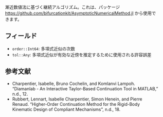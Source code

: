 漸近数値法に基づく継続アルゴリズム。これは、パッケージ https://github.com/bifurcationkit/AsymptoticNumericalMethod.jl から使用できます。

## フィールド

  * `order::Int64`: 多項式近似の次数
  * `tol::Any`: 多項式近似が有効な近傍を推定するために使用される許容誤差

## 参考文献

  * Charpentier, Isabelle, Bruno Cochelin, and Komlanvi Lampoh. “Diamanlab - An Interactive Taylor-Based Continuation Tool in MATLAB,” n.d., 12.
  * Rubbert, Lennart, Isabelle Charpentier, Simon Henein, and Pierre Renaud. “Higher-Order Continuation Method for the Rigid-Body Kinematic Design of Compliant Mechanisms”, n.d., 18.
